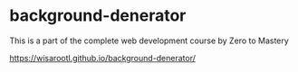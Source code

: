 # background-denerator
This is a part of the complete web development course by Zero to Mastery

https://wisarootl.github.io/background-denerator/
